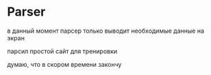 # Parser

<p>в данный момент парсер только выводит необходимые данные на экран</p>
<p>парсил простой сайт для тренировки</p>
<p>думаю, что в скором времени закончу</p>
